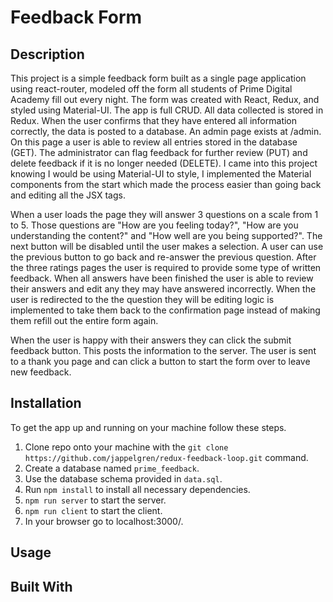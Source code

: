 # Feedback Form

## Description

This project is a simple feedback form built as a single page application using react-router, modeled off the form all students of Prime Digital Academy fill out every night. The form was created with React, Redux, and styled using Material-UI. The app is full CRUD. All data collected is stored in Redux. When the user confirms that they have entered all information correctly, the data is posted to a database. An admin page exists at /admin. On this page a user is able to review all entries stored in the database (GET). The administrator can flag feedback for further review (PUT) and delete feedback if it is no longer needed (DELETE). I came into this project knowing I would be using Material-UI to style, I implemented the Material components from the start which made the process easier than going back and editing all the JSX tags.

When a user loads the page they will answer 3 questions on a scale from 1 to 5. Those questions are "How are you feeling today?", "How are you understanding the content?" and "How well are you being supported?". The next button will be disabled until the user makes a selection. A user can use the previous button to go back and re-answer the previous question. After the three ratings pages the user is required to provide some type of written feedback. When all answers have been finished the user is able to review their answers and edit any they may have answered incorrectly. When the user is redirected to the the question they will be editing logic is implemented to take them back to the confirmation page instead of making them refill out the entire form again.

When the user is happy with their answers they can click the submit feedback button. This posts the information to the server. The user is sent to a thank you page and can click a button to start the form over to leave new feedback.

## Installation

To get the app up and running on your machine follow these steps.

1. Clone repo onto your machine with the `git clone https://github.com/jappelgren/redux-feedback-loop.git` command.
2. Create a database named `prime_feedback`.
3. Use the database schema provided in `data.sql`.
4. Run `npm install` to install all necessary dependencies.
5. `npm run server` to start the server.
6. `npm run client` to start the client.
7. In your browser go to localhost:3000/.

## Usage

## Built With
